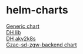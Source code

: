 # helm-charts
[Generic chart](charts/generic/)\
[DH lib](charts/dh-lib/)\
[DH akv2k8s](charts/dh-akv2k8s/)\
[Gzac-sd-zgw-backend chart](charts/gzac-sd-zgw-backend/)